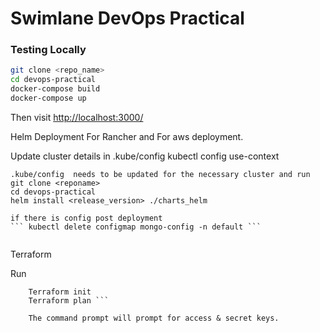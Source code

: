 # Swimlane DevOps Practical

### Testing Locally
```sh
git clone <repo_name>
cd devops-practical
docker-compose build
docker-compose up
```
Then visit [http://localhost:3000/](http://localhost:3000/)


Helm Deployment For Rancher and For aws deployment.

Update cluster details in .kube/config
kubectl config use-context <cluster-name>

```
.kube/config  needs to be updated for the necessary cluster and run 
git clone <reponame>
cd devops-practical
helm install <release_version> ./charts_helm

if there is config post deployment 
``` kubectl delete configmap mongo-config -n default ```


```
Terraform 

Run 

``` cd terraform
    Terraform init 
    Terraform plan ```

    The command prompt will prompt for access & secret keys.

